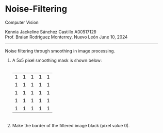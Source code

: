 # Noise-Filtering <br>
Computer Vision 

Kennia Jackeline Sánchez Castillo A00517129 <br>
Prof. Braian Rodriguez Monterrey, Nuevo León June 10, 2024

<hr>

Noise filtering through smoothing in image processing. <br>

<ol>
<li>A 5x5 pixel smoothing mask is shown below: </li> <br>
<table>
  <tr>
    <td>1</td>
    <td>1</td>
    <td>1</td>
    <td>1</td>
    <td>1</td>
  </tr>
  <tr>
    <td>1</td>
    <td>1</td>
    <td>1</td>
    <td>1</td>
    <td>1</td>
  </tr>
  <tr>
    <td>1</td>
    <td>1</td>
    <td>1</td>
    <td>1</td>
    <td>1</td>
  </tr>
  <tr>
    <td>1</td>
    <td>1</td>
    <td>1</td>
    <td>1</td>
    <td>1</td>
  </tr>
  <tr>
    <td>1</td>
    <td>1</td>
    <td>1</td>
    <td>1</td>
    <td>1</td>
  </tr>
</table>
<br>
<li>Make the border of the filtered image black (pixel value 0). </li>
</ol>
